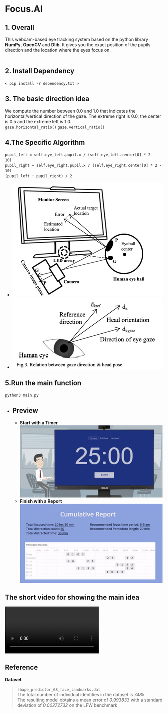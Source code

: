 # Focus.AI 
## **1. Overall**<br/>
This webcam-based eye tracking system based on the python library **NumPy**, **OpenCV** and **Dlib**. It gives you the exact position of the pupils direction and the location where the eyes focus on.<br/>
<br/>
## **2. Install Dependency**<br/>
`< pip install -r dependency.txt >`<br/>
## **3. The basic direction idea** <br/>
We compute the number between 0.0 and 1.0 that indicates the horizontal/vertical direction of the gaze. The extreme right is 0.0, the center is 0.5 and the extreme left is 1.0. <br/>
`gaze.horizontal_ratio()` `gaze.vertical_ratio()` <br/>
## **4.The Specific Algorithm**<br/>
`pupil_left = self.eye_left.pupil.x / (self.eye_left.center[0] * 2 - 10)` <br/>
`pupil_right = self.eye_right.pupil.x / (self.eye_right.center[0] * 2 - 10)` <br/>
`(pupil_left + pupil_right) / 2` <br/>
 * ![](backend/images/WechatIMG79.png) <br/>
 * ![](backend/images/WechatIMG80.png) <br/>
## **5.Run the main function**<br/>
`python3 main.py` <br/>
* ## **Preview**<br/>
  * **Start with a Timer**<br/>
  ![](backend/images/WechatIMG76.png) <br/>
  * **Finish with a Report**<br/>
  ![](backend/images/WechatIMG77.png) <br/>
## The short video for showing the main idea <br/>
  ![](backend/images/1628095802537253.mp4)<br/>
## Reference <br/>
**Dataset** <br/>
>  `shape_predictor_68_face_landmarks.dat` <br/>
> The total number of individual identities in the dataset is *7485* <br/>
> The resulting model obtains a mean error of *0.993833* with a standard deviation of *0.00272732* on the LFW benchmark

